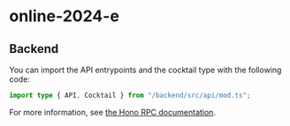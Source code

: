 # online-2024-e

## Backend

You can import the API entrypoints and the cocktail type with the following code:

```ts
import type { API, Cocktail } from "/backend/src/api/mod.ts";
```

For more information, see [the Hono RPC documentation](https://hono.dev/docs/guides/rpc#client).
